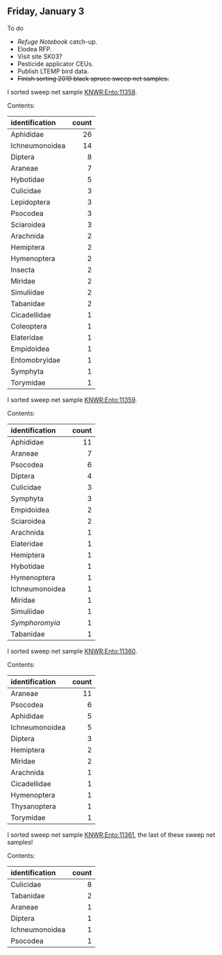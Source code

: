 ## Friday, January 3

To do

* *Refuge Notebook* catch-up.
* Elodea RFP.
* Visit site SK03?
* Pesticide applicator CEUs.
* Publish LTEMP bird data.
* ~~Finish sorting 2019 black spruce sweep net samples.~~

I sorted sweep net sample [KNWR:Ento:11358](http://arctos.database.museum/guid/KNWR:Ento:11358).

Contents:

identification|count
:---|---:
Aphididae|26
Ichneumonoidea|14
Diptera|8
Araneae|7
Hybotidae|5
Culicidae|3
Lepidoptera|3
Psocodea|3
Sciaroidea|3
Arachnida|2
Hemiptera|2
Hymenoptera|2
Insecta|2
Miridae|2
Simuliidae|2
Tabanidae|2
Cicadellidae|1
Coleoptera|1
Elateridae|1
Empidoidea|1
Entomobryidae|1
Symphyta|1
Torymidae|1

I sorted sweep net sample [KNWR:Ento:11359](http://arctos.database.museum/guid/KNWR:Ento:11359).

Contents:

identification|count
:---|---:
Aphididae|11
Araneae|7
Psocodea|6
Diptera|4
Culicidae|3
Symphyta|3
Empidoidea|2
Sciaroidea|2
Arachnida|1
Elateridae|1
Hemiptera|1
Hybotidae|1
Hymenoptera|1
Ichneumonoidea|1
Miridae|1
Simuliidae|1
*Symphoromyia*|1
Tabanidae|1

I sorted sweep net sample [KNWR:Ento:11360](http://arctos.database.museum/guid/KNWR:Ento:11360).

Contents:

identification|count
:---|---:
Araneae|11
Psocodea|6
Aphididae|5
Ichneumonoidea|5
Diptera|3
Hemiptera|2
Miridae|2
Arachnida|1
Cicadellidae|1
Hymenoptera|1
Thysanoptera|1
Torymidae|1

I sorted sweep net sample [KNWR:Ento:11361](http://arctos.database.museum/guid/KNWR:Ento:11361), the last of these sweep net samples!

Contents:

identification|count
:---|---:
Culicidae|8
Tabanidae|2
Araneae|1
Diptera|1
Ichneumonoidea|1
Psocodea|1


